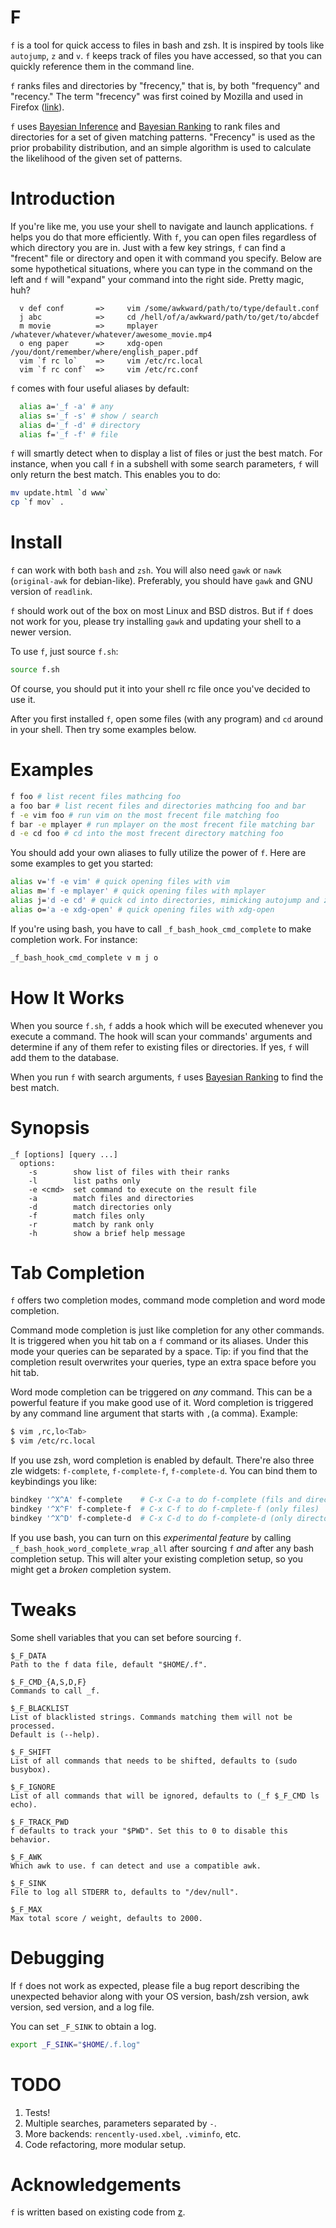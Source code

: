# F

`f` is a tool for quick access to files in bash and zsh. It is inspired by
tools like `autojump`, `z` and `v`. `f` keeps track of files you have accessed,
so that you can quickly reference them in the command line.

`f` ranks files and directories by "frecency," that is, by both "frequency" and
"recency." The term "frecency" was first coined by Mozilla and used in Firefox
([link](https://developer.mozilla.org/en/The_Places_frecency_algorithm)).

`f` uses [Bayesian Inference](https://en.wikipedia.org/wiki/Bayesian_inference)
and [Bayesian Ranking](https://github.com/clvv/f/wiki/Bayesian-Ranking) to rank
files and directories for a set of given matching patterns. "Frecency" is used
as the prior probability distribution, and an simple algorithm is used to
calculate the likelihood of the given set of patterns.

# Introduction

If you're like me, you use your shell to navigate and launch applications. `f`
helps you do that more efficiently. With `f`, you can open files regardless of
which directory you are in. Just with a few key strings, `f` can find
a "frecent" file or directory and open it with command you specify. Below are
some hypothetical situations, where you can type in the command on the left and
`f` will "expand" your command into the right side. Pretty magic, huh?

```
  v def conf       =>     vim /some/awkward/path/to/type/default.conf
  j abc            =>     cd /hell/of/a/awkward/path/to/get/to/abcdef
  m movie          =>     mplayer /whatever/whatever/whatever/awesome_movie.mp4
  o eng paper      =>     xdg-open /you/dont/remember/where/english_paper.pdf
  vim `f rc lo`    =>     vim /etc/rc.local
  vim `f rc conf`  =>     vim /etc/rc.conf
```

`f` comes with four useful aliases by default:

```sh
  alias a='_f -a' # any
  alias s='_f -s' # show / search
  alias d='_f -d' # directory
  alias f='_f -f' # file
```

`f` will smartly detect when to display a list of files or just the best match.
For instance, when you call `f` in a subshell with some search parameters, `f`
will only return the best match. This enables you to do:

```sh
mv update.html `d www`
cp `f mov` .
```

# Install

`f` can work with both `bash` and `zsh`. You will also need `gawk` or `nawk`
(`original-awk` for debian-like). Preferably, you should have `gawk` and GNU
version of `readlink`.

`f` should work out of the box on most Linux and BSD distros. But if `f` does
not work for you, please try installing `gawk` and updating your shell to
a newer version.

To use `f`, just source `f.sh`:

```sh
source f.sh
```

Of course, you should put it into your shell rc file once you've decided to use
it.

After you first installed `f`, open some files (with any program) and `cd`
around in your shell. Then try some examples below.

# Examples

```sh
f foo # list recent files mathcing foo
a foo bar # list recent files and directories mathcing foo and bar
f -e vim foo # run vim on the most frecent file matching foo
f bar -e mplayer # run mplayer on the most frecent file matching bar
d -e cd foo # cd into the most frecent directory matching foo
```

You should add your own aliases to fully utilize the power of `f`. Here are
some examples to get you started:

```sh
alias v='f -e vim' # quick opening files with vim
alias m='f -e mplayer' # quick opening files with mplayer
alias j='d -e cd' # quick cd into directories, mimicking autojump and z
alias o='a -e xdg-open' # quick opening files with xdg-open
```

If you're using bash, you have to call `_f_bash_hook_cmd_complete` to make
completion work. For instance:

```bash
_f_bash_hook_cmd_complete v m j o
```

# How It Works

When you source `f.sh`, `f` adds a hook which will be executed whenever you
execute a command. The hook will scan your commands' arguments and determine if
any of them refer to existing files or directories. If yes, `f` will add them
to the database.

When you run `f` with search arguments, `f` uses [Bayesian
Ranking](https://github.com/clvv/f/wiki/Bayesian-Ranking) to find the best
match.

# Synopsis

```
_f [options] [query ...]
  options:
    -s        show list of files with their ranks
    -l        list paths only
    -e <cmd>  set command to execute on the result file
    -a        match files and directories
    -d        match directories only
    -f        match files only
    -r        match by rank only
    -h        show a brief help message
```

# Tab Completion

`f` offers two completion modes, command mode completion and word mode
completion.

Command mode completion is just like completion for any other commands. It is
triggered when you hit tab on a `f` command or its aliases. Under this mode
your queries can be separated by a space. Tip: if you find that the completion
result overwrites your queries, type an extra space before you hit tab.

Word mode completion can be triggered on *any* command. This can be a powerful
feature if you make good use of it. Word completion is triggered by any command
line argument that starts with `,`(a comma). Example:

```sh
$ vim ,rc,lo<Tab>
$ vim /etc/rc.local
```

If you use zsh, word completion is enabled by default. There're also three zle
widgets: `f-complete`, `f-complete-f`, `f-complete-d`. You can bind them to
keybindings you like:

```sh
bindkey '^X^A' f-complete    # C-x C-a to do f-complete (fils and directories)
bindkey '^X^F' f-complete-f  # C-x C-f to do f-cmplete-f (only files)
bindkey '^X^D' f-complete-d  # C-x C-d to do f-complete-d (only directories)
```

If you use bash, you can turn on this *experimental feature* by calling
`_f_bash_hook_word_complete_wrap_all` after sourcing `f` *and* after any bash
completion setup. This will alter your existing completion setup, so you might
get a *broken* completion system.


# Tweaks

Some shell variables that you can set before sourcing `f`.

```
$_F_DATA
Path to the f data file, default "$HOME/.f".

$_F_CMD_{A,S,D,F}
Commands to call _f.

$_F_BLACKLIST
List of blacklisted strings. Commands matching them will not be processed.
Default is (--help).

$_F_SHIFT
List of all commands that needs to be shifted, defaults to (sudo busybox).

$_F_IGNORE
List of all commands that will be ignored, defaults to (_f $_F_CMD ls echo).

$_F_TRACK_PWD
f defaults to track your "$PWD". Set this to 0 to disable this behavior.

$_F_AWK
Which awk to use. f can detect and use a compatible awk.

$_F_SINK
File to log all STDERR to, defaults to "/dev/null".

$_F_MAX
Max total score / weight, defaults to 2000.
```

# Debugging

If `f` does not work as expected, please file a bug report describing the
unexpected behavior along with your OS version, bash/zsh version, awk version,
sed version, and a log file.

You can set `_F_SINK` to obtain a log.

```sh
export _F_SINK="$HOME/.f.log"
```

# TODO

1. Tests!
2. Multiple searches, parameters separated by `-`.
3. More backends: `rencently-used.xbel`, `.viminfo`, etc.
4. Code refactoring, more modular setup.

# Acknowledgements

`f` is written based on existing code from [z](https://github.com/rupa/z).

